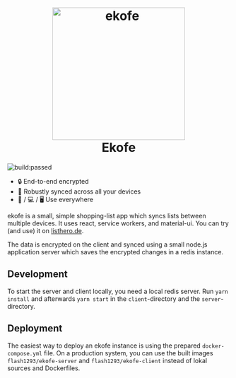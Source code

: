<img src="">
<h1 align="center">
  <img src="https://raw.githubusercontent.com/flash1293/ekofe/master/client/src/svg/logo.svg" alt="ekofe" title="ekofe" width="300"><br />
  Ekofe
</h1>

<img src="https://travis-ci.org/flash1293/ekofe.svg?branch=master" alt="build:passed">

* 🔒 End-to-end encrypted
* 🔗 Robustly synced across all your devices
* 📱 / 💻 / 🖥️ Use everywhere

ekofe is a small, simple shopping-list app which syncs lists between multiple devices. It uses react, service workers, and material-ui.
You can try (and use) it on [listhero.de](https://listhero.de).

The data is encrypted on the client and synced using a small node.js application server which saves the encrypted changes in a redis instance.

## Development

To start the server and client locally, you need a local redis server. Run `yarn install` and afterwards `yarn start` in the `client`-directory and the `server`-directory.

## Deployment

The easiest way to deploy an ekofe instance is using the prepared `docker-compose.yml` file. On a production system, you can use the built images `flash1293/ekofe-server` and `flash1293/ekofe-client` instead of lokal sources and Dockerfiles.